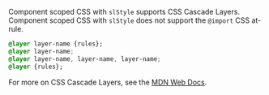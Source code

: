 Component scoped CSS with ```slStyle``` supports CSS Cascade Layers. Component scoped CSS with ```slStyle``` does not support the ```@import``` CSS at-rule.

```css
@layer layer-name {rules};
@layer layer-name;
@layer layer-name, layer-name, layer-name;
@layer {rules};
```

For more on CSS Cascade Layers, see the [MDN Web Docs](https://developer.mozilla.org/en-US/docs/Web/CSS/@layer).
